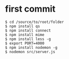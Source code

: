 # first commit


    $ cd /source/to/root/folder
    $ npm install qs
    $ npm install connect
    $ npm install mime
    $ npm install less -g
    $ export PORT=4000
    $ npm install nodemon -g
    $ nodemon src/server.js

